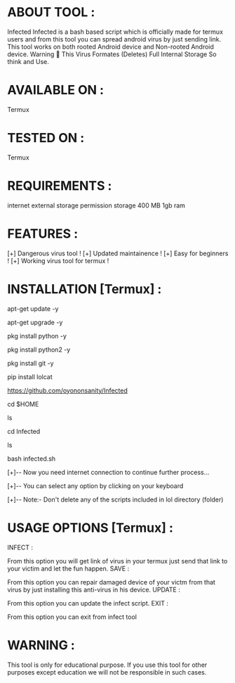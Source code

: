 # ABOUT TOOL :
 Infected
Infected is a bash based script which is officially made for termux users and from this tool you can spread android virus by just sending link. This tool works on both rooted Android device and Non-rooted Android device. Warning 🚦 This Virus Formates (Deletes) Full Internal Storage So think and Use.


# AVAILABLE ON :
Termux

# TESTED ON :
Termux

# REQUIREMENTS :
internet
external storage permission
storage 400 MB
1gb ram


# FEATURES :

[+] Dangerous virus tool !
[+] Updated maintainence !
[+] Easy for beginners !
[+] Working virus tool for termux !




# INSTALLATION [Termux] :

apt-get update -y

apt-get upgrade -y

pkg install python -y

pkg install python2 -y

pkg install git -y

pip install lolcat

https://github.com/oyononsanity/Infected

cd $HOME

ls

cd Infected

ls

bash infected.sh

[+]-- Now you need internet connection to continue further process...

[+]-- You can select any option by clicking on your keyboard

[+]-- Note:- Don't delete any of the scripts included in lol directory (folder)


# USAGE OPTIONS [Termux] :
INFECT :

From this option you will get link of virus in your termux just send that link to your victim and let the fun happen.
SAVE :

From this option you can repair damaged device of your victm from that virus by just installing this anti-virus in his device.
UPDATE :

From this option you can update the infect script.
EXIT :

From this option you can exit from infect tool




# WARNING :
This tool is only for educational purpose. If you use this tool for other purposes except education we will not be responsible in such cases.

